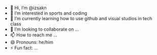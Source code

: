 - 👋 Hi, I’m @izsakn
- 👀 I’m interested in sports and coding
- 🌱 I’m currently learning how to use github and visual studios in tech class
- 💞️ I’m looking to collaborate on ...
- 📫 How to reach me ...
- 😄 Pronouns: he/him
- ⚡ Fun fact: ...

<!---
izsakn/izsakn is a ✨ special ✨ repository because its `README.md` (this file) appears on your GitHub profile.
You can click the Preview link to take a look at your changes.
--->
